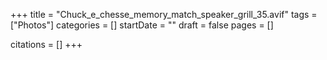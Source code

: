 +++
title = "Chuck_e_chesse_memory_match_speaker_grill_35.avif"
tags = ["Photos"]
categories = []
startDate = ""
draft = false
pages = []

citations = []
+++
